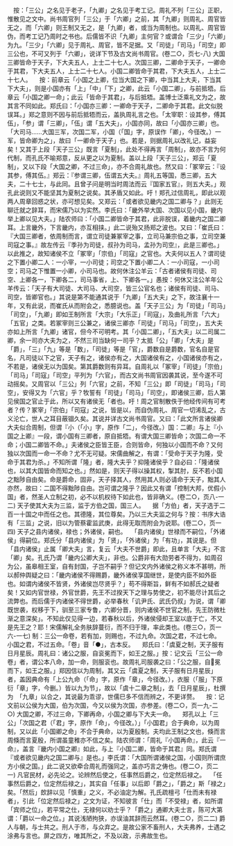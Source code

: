 <!-- { "loadSidebar": true } -->
　按：「三公」之名见于老子，「九卿」之名见于考工记。周礼不列「三公」正职，惟散见之文中。尚书周官列「三公」于「六卿」之前，其「九卿」则周礼、周官皆无之，而「六卿」则王制又无之，是「九卿」者，或当为周制也。以周礼、周官皆伪，而考工记乃周时之书也。后儒皆不识「九卿」主何官？或谓合「三少」「六卿」为九。「三少」「六卿」见于周礼、周官，皆不足据。又「司徒」「司马」「司空」即三公也，不可又列于「六卿」，说详下节及古文尚书周官。(卷二○，页七-八)
大国三卿皆命于天子，下大夫五人，上士二十七人。次国三卿，二卿命于天子，一卿命于其君，下大夫五人，上士二十七人。小国二卿皆命于其君，下大夫五人，上士二十七人。
　按：前章云「小国之上卿，位当大国之下卿，中当其上大夫，下当其下大夫」，则是小国亦有「上」「中」「下」之卿，此云「小国二卿」，与前抵牾。后章云「小国之卿一命」；此云「皆命于其君」，与后抵牾。盖博士泛乘礼文为之，故其言不同如此。郑氏曰：「小国亦三卿：一卿命于天子，二卿命于其君。此文似脱误耳。」郑之意则不因与前后抵牾而云，盖执周礼言之也。「太宰职：设其参，傅其伍」，「参」谓「三卿」，「伍」谓「五大夫」，小国亦同，故曰「小国亦三卿」也。「大司马......大国三军，次国二军，小国（「国」字，原误作「卿」，今径改。）一军，皆命卿为之」，故曰「一卿命于天子」也。若是，则据周礼以改礼记，益妄矣！又其于上段「天子三公」既言「夏制」，此处不得再言「周制」，故亦不言为何代制，而孔氏不喻郑意，反从更之以为夏制。盖以上段「天子三公」，郑云「夏制」，又以下段「大国之卿，不过三命」，亦不合周礼故也。然又曰：「冢宰云：『设其参，傅其伍。』郑云：『参谓三卿，伍谓五大夫。』周礼五等国，悉三卿，五大夫，二十七士，与此同。且曾子问是明当时周法而云『国家五官』，则五大夫。」观孔此说则又不能坚其为夏制之说矣。其矛盾又如此。吁！郑孔过信周礼，即此以观两人周章回惑之状，亦可想见矣。又郑云：「或者欲见畿内之国二卿与？」此则无聊迁就之辞耳，而宋儒乃以为实然。李氏曰：「畿外举大国、次国以见小国，畿内举上卿以见大夫。」陆农师曰：「小国二卿皆命于其君，此非脱误，着畿内之国二卿耳。上言畿外，下言畿内，亦互相挟。」此二说殆又扬郑之波也。又曰：「崔氏曰：『大国三卿者，依周制而言，谓立司徒兼冢宰之事，立司马兼宗伯之事，立司空兼司寇之事。』故左传云『季孙为司徒，叔孙为司马，孟孙为司空』，此是三卿也。」以此推之，故知诸侯不立「冢宰」「宗伯」「司寇」之官也。大夫何以五人？谓司徒之下置小卿二人：一小宰，一小司徒；司空之下置小卿二人：一小司寇，一小司空；司马之下惟置一小卿，小司马也。故何休注公羊云：「古者诸侯有司徒、司空、上卿各一，下卿各二，司马事省，上、下卿各一。」愚按：何休又注公羊年公羊传云：「天子有大司徒、大司马、大司空，皆三公官名也；诸侯有司徒、司马、司空，皆卿官也。」其说是第不能通其说于「九卿」「五大夫」之下，故注襄十一年，又有此说，而崔氏从而附会之，悉臆说也。盖「天子三公」为「司徒」「司马」「司空」，「九卿」即如王制所言「大宗」「大乐正」「司寇」，及曲礼所言「六大」「五官」之类。若冢宰则三公兼之，诸侯三卿亦「司徒」「司马」「司空」，五大夫亦如上所言「九卿」诸官，但今不可明考。其「小国二卿」，「五大夫」以二司属二卿，余一司亦大夫为之，不然三司当缺何一司乎？太抵「公」「卿」「大夫」是「爵」，「三」「九」等是「数」，「司徒」等是「官」，爵数自是爵数，官名自是官名，凡司徒以下之官，天子有之，诸侯亦有之，大国诸侯有之，小国诸侯亦有之，不若是，诸侯无以为国矣。第其爵数则有异耳。自周礼以「冢宰」「司徒」「宗伯」「司马」「司寇」「司空」平列为「六官」，而古文尚书周官因袭其说，至今遂不可动摇矣。又周官以「三公」列「六官」之前，不知「三公」即「司徒」「司马」「司空」，安得又为「六官」乎？牧誓有「司徒」「司马」「司空」，即诸侯三卿，后人第见侯国之官止于此，所以又有诸侯无「者也。吁！周之官制散佚于他经传间有可考者？传？冢宰」「宗伯」「司寇」之说，皆是以，而自伪周礼、周官一切浠乱之，古义沦亡，世人之耳目蔽锢久矣。其说并详古文尚书周官。又曰：「此文所言诸侯卿大夫似合周制，但谓『小（「小」字，原作「二」，今径改。）国：二卿』与上『小国之上卿』一段，谓小国有三卿者，原自抵牾。有谓大国三卿皆命；次国二命一不命；小国二卿皆不命。」夫诸侯之臣皆王臣，合则皆命，何独以小国而不命？又何独以次国而一命一不命？尤不无可疑。宋儒曲解之，有谓：「受命于天子为隆，受命于其君为杀。」不知所谓「隆」者，隆大夫乎？抑隆诸侯乎？自必曰：「隆诸侯也，以其大国皆命而知之也。」然如是，则天子得以操其权，掣其肘，反不若小国之黜陟自由矣。命是爵命，固非，天子择其人，然用其人则必请命于天子，黜其人亦然，故曰：二国不得黜陟自由。岂可谓之隆乎？因此又有谓「控制大邦，优假小国」者，然圣人立制之初，必不以机权待下如此也，皆非确义。(卷二○，页八-一二)
天子使其大夫为三监，监于方伯之国，国三人。
　据「方伯」者，天子选于二百一十国之中而任之也。其德隆，其位尊矣。乃以三大夫监之何与？按：书序大诰有「三监」之说，旧以为管蔡霍监武庚，此得无取而附会为说耶。(卷二○，页一四)
天子之县内诸侯，禄也；外诸侯，嗣也。
　「县内诸侯」世禄而不嗣位，「外诸侯」得嗣位。郑氏分「县内诸侯」为「贤」，「外诸侯」为「有功」，其说是。但「县内诸侯」止属「卿大夫」言，复云「大夫不世爵」即此，且单言「大夫」不言「卿」矣。孔氏乃谓「畿内公卿大夫」，非也。公爵非有大勋劳者不得为，如周召为公，虽皋相王室，自有封国，子岂不嗣乎？但记文内外诸侯之称义本不甚明，所以郝仲舆疑之曰：「畿内诸侯不得赐爵，畿外诸侯享国继世，是使内臣不如外臣也。如谓内诸侯不皆贤，外诸侯岂尽贤乎？」苟不得斯旨，鲜有不如郝氏之疑者矣！又如内官世禄，外官世爵，先王不过揆天下之理与势使之，初不能尽计其后之流弊也。而后儒于内诸侯不得世爵，必举春秋「讥尹氏、武氏仍叔」为说，谓「卿既世袭，权移于下，驯至三家专鲁，六卿分晋，则内诸侯不世官之制，先王防微杜渐之意深矣」。不知此仅见得一边，若春秋以后，外诸侯侵却王室以底于亡，不又是先王之？耶！宋儒解礼全务肤辞蔓衍，而不归于理，率此类也。(卷三○，页一六-一七)
制：三公一命卷，若有加，则赐也，不过九命。次国之君，不过七命。小国之君，不过五命。「卷」音「●」，古本反。
　郑氏曰：「虞夏之制，天子服有日月星辰。周礼曰：诸公之服，自衮冕而下，如王之服。」按：记文云「三公一命卷」者，谓公本八命，加一命，则服衮也。故周礼司服袭之曰：「公之服，自冕而下，如王之服。」郑因信以为周制，其又云「虞夏之制，天子服有日月星辰」者，盖因典命有「上公九命（「命」字，原作「章」，今径改。），衣服（「服」下原衍「章」字，今删。）皆以九为节」，故以「虞十二章之制」，去「日月星辰」，杜撰为　「九章」以合之，其说最为乖谬，世儒巳多不信而辨之，不更详赘。
　按：记文前以公侯为大国，伯为次国，今又以侯为次国，亦参差。(卷二○，页一九-二○)
大国之卿，不过三命，下卿再命，小国之卿与下大夫一命。
　郑孔以上「三公」「次国之君（「君」字，原作「命」，今径改。）」「小国君」合于典命，以为周制，又以此「小国卿之命」不合于典命，以为夏殷制。夫均此王制之文也，倏而言周倏而言夏殷，所谓虽童稚亦不信之矣。陆农师谓：「周礼『小国再命』，此云『一命』，盖言『畿内小国之卿』如此，与上『小国二卿，皆命于其君』同。郑氏谓『或者欲见畿内之国二卿与』是也。」李氏谓：「大国所谓诸侯之国，小国则所谓庶方小侯之国。」此二说又欲牵合周礼而强同之，盖亦巧言之俦也。(卷二○，页二一)
凡官民材，必先论之。论辨然后使之，任事然后爵之，位定然后禄之。
　「任事然后爵之，位定然后禄之」，其实自「任事」以后即「爵之」，「爵之」斯「禄之」矣。「然后」欴辞以见「慎重」之义，不必油定为解。孔氏疏檀弓「仕而未有禄者」，引此「位定然后禄之」之文为证，不知彼言「仕」而「不受禄」者，如所谓「宾师之位」，若平常之仕，无禄何以劝士乎？「爵之」通卿大夫士言，陈可大第谓：「爵以一命之位。」其说浅陋拘狭，亦误油其辞而云然耳。(卷二○，页二二)
爵人与朝，与士共之。刑人于市，与众弃之。是故公家不畜刑人，大夫弗养，士遇之涂弗与言也。屏之四方，唯其所之，不及以政，示弗故生也。
